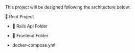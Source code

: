 This project will be designed following the architecture below:

:open_file_folder: Root Project

- :open_file_folder: Rails Api Folder

- :open_file_folder: Frontend Folder

- docker-compose.yml
